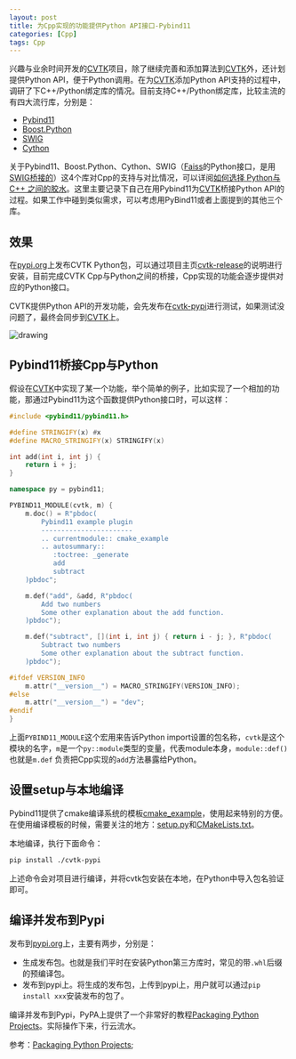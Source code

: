 ```yaml
---
layout: post
title: 为Cpp实现的功能提供Python API接口-Pybind11
categories: [Cpp]
tags: Cpp
---
```


兴趣与业余时间开发的[CVTK](https://yongyuan.name/cvtk/#/)项目，除了继续完善和添加算法到[CVTK](https://yongyuan.name/cvtk/#/)外，还计划提供Python API，便于Python调用。在为[CVTK](https://yongyuan.name/cvtk/#/)添加Python API支持的过程中，调研了下C++/Python绑定库的情况。目前支持C++/Python绑定库，比较主流的有四大流行库，分别是：

- [Pybind11](https://pybind11.readthedocs.io/en/stable/)
- [Boost.Python](https://www.boost.org/doc/libs/1_70_0/libs/python/doc/html/index.html)
- [SWIG](http://www.swig.org/)
- [Cython](https://cython.org/)

关于Pybind11、Boost.Python、Cython、SWIG（[Faiss](https://github.com/facebookresearch/faiss)的Python接口，是用[SWIG桥接的](https://github.com/facebookresearch/faiss/blob/main/faiss/python/setup.py)）这4个库对Cpp的支持与对比情况，可以详阅[如何选择 Python与C++ 之间的胶水](https://zyxin.xyz/blog/2019-08/GluePythonCpp)。这里主要记录下自己在用Pybind11为[CVTK](https://yongyuan.name/cvtk/#/)桥接Python API的过程。如果工作中碰到类似需求，可以考虑用PyBind11或者上面提到的其他三个库。

## 效果

在[pypi.org](https://pypi.org/)上发布CVTK Python包，可以通过项目主页[cvtk-release](https://pypi.org/project/cvtk-release/)的说明进行安装，目前完成CVTK Cpp与Python之间的桥接，Cpp实现的功能会逐步提供对应的Python接口。

CVTK提供Python API的开发功能，会先发布在[cvtk-pypi](https://github.com/willard-yuan/cvtk-pypi)进行测试，如果测试没问题了，最终会同步到[CVTK](https://github.com/willard-yuan/cvtk)上。

![drawing](http://yongyuan.name/imgs/posts/cvtk-pybind11.jpg)

## Pybind11桥接Cpp与Python

假设在[CVTK](https://yongyuan.name/cvtk/#/)中实现了某一个功能，举个简单的例子，比如实现了一个相加的功能，那通过Pybind11为这个函数提供Python接口时，可以这样：

```cpp
#include <pybind11/pybind11.h>

#define STRINGIFY(x) #x
#define MACRO_STRINGIFY(x) STRINGIFY(x)

int add(int i, int j) {
    return i + j;
}

namespace py = pybind11;

PYBIND11_MODULE(cvtk, m) {
    m.doc() = R"pbdoc(
        Pybind11 example plugin
        -----------------------
        .. currentmodule:: cmake_example
        .. autosummary::
           :toctree: _generate
           add
           subtract
    )pbdoc";

    m.def("add", &add, R"pbdoc(
        Add two numbers
        Some other explanation about the add function.
    )pbdoc");

    m.def("subtract", [](int i, int j) { return i - j; }, R"pbdoc(
        Subtract two numbers
        Some other explanation about the subtract function.
    )pbdoc");

#ifdef VERSION_INFO
    m.attr("__version__") = MACRO_STRINGIFY(VERSION_INFO);
#else
    m.attr("__version__") = "dev";
#endif
}
```

上面`PYBIND11_MODULE`这个宏用来告诉Python import设置的包名称，`cvtk`是这个模块的名字，`m`是一个`py::module`类型的变量，代表module本身，`module::def()`也就是`m.def` 负责把Cpp实现的`add`方法暴露给Python。

## 设置setup与本地编译

Pybind11提供了cmake编译系统的模板[cmake_example](https://github.com/pybind/cmake_example)，使用起来特别的方便。在使用编译模板的时候，需要关注的地方：[setup.py](https://github.com/willard-yuan/cvtk-pypi/blob/main/setup.py)和[CMakeLists.txt](https://github.com/willard-yuan/cvtk-pypi/blob/main/CMakeLists.txt)。

本地编译，执行下面命令：

```sh
pip install ./cvtk-pypi
```
上述命令会对项目进行编译，并将cvtk包安装在本地，在Python中导入包名验证即可。

## 编译并发布到Pypi

发布到[pypi.org](https://pypi.org/)上，主要有两步，分别是：

- 生成发布包。也就是我们平时在安装Python第三方库时，常见的带`.whl`后缀的预编译包。
- 发布到pypi上。将生成的发布包，上传到pypi上，用户就可以通过`pip install xxx`安装发布的包了。

编译并发布到Pypi，PyPA上提供了一个非常好的教程[Packaging Python Projects](https://packaging.python.org/en/latest/tutorials/packaging-projects/#uploading-your-project-to-pypi)。实际操作下来，行云流水。

参考：[Packaging Python Projects](https://packaging.python.org/en/latest/tutorials/packaging-projects/#uploading-your-project-to-pypi);
